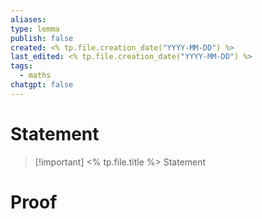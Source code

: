```yaml
---
aliases: 
type: lemma
publish: false
created: <% tp.file.creation_date("YYYY-MM-DD") %>
last_edited: <% tp.file.creation_date("YYYY-MM-DD") %>
tags:
  - maths
chatgpt: false
---
```

# Statement

> [!important] <% tp.file.title %>
> Statement

# Proof
